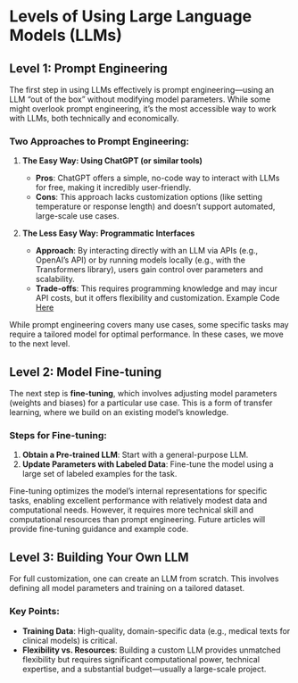 # Levels of Using Large Language Models (LLMs)

## Level 1: Prompt Engineering

The first step in using LLMs effectively is prompt engineering—using an LLM “out of the box” without modifying model parameters. While some might overlook prompt engineering, it’s the most accessible way to work with LLMs, both technically and economically.

### Two Approaches to Prompt Engineering:

1. **The Easy Way: Using ChatGPT (or similar tools)**  
   - **Pros**: ChatGPT offers a simple, no-code way to interact with LLMs for free, making it incredibly user-friendly.
   - **Cons**: This approach lacks customization options (like setting temperature or response length) and doesn’t support automated, large-scale use cases.
   

2. **The Less Easy Way: Programmatic Interfaces**  
   - **Approach**: By interacting directly with an LLM via APIs (e.g., OpenAI’s API) or by running models locally (e.g., with the Transformers library), users gain control over parameters and scalability.
   - **Trade-offs**: This requires programming knowledge and may incur API costs, but it offers flexibility and customization. 
   Example Code [Here](prompt_engineering_chatgpt_v2.py)

While prompt engineering covers many use cases, some specific tasks may require a tailored model for optimal performance. In these cases, we move to the next level.

## Level 2: Model Fine-tuning

The next step is **fine-tuning**, which involves adjusting model parameters (weights and biases) for a particular use case. This is a form of transfer learning, where we build on an existing model’s knowledge.

### Steps for Fine-tuning:

1. **Obtain a Pre-trained LLM**: Start with a general-purpose LLM.
2. **Update Parameters with Labeled Data**: Fine-tune the model using a large set of labeled examples for the task.

Fine-tuning optimizes the model’s internal representations for specific tasks, enabling excellent performance with relatively modest data and computational needs. However, it requires more technical skill and computational resources than prompt engineering. Future articles will provide fine-tuning guidance and example code.

## Level 3: Building Your Own LLM

For full customization, one can create an LLM from scratch. This involves defining all model parameters and training on a tailored dataset.

### Key Points:

- **Training Data**: High-quality, domain-specific data (e.g., medical texts for clinical models) is critical.
- **Flexibility vs. Resources**: Building a custom LLM provides unmatched flexibility but requires significant computational power, technical expertise, and a substantial budget—usually a large-scale project.
